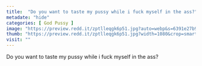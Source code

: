 ```yaml
---
title:  "Do you want to taste my pussy while i fuck myself in the ass?"
metadate: "hide"
categories: [ God Pussy ]
image: "https://preview.redd.it/zptlleqgk6p51.jpg?auto=webp&s=6391e27b9a6887ac90a9f3843b67360ed4e017d9"
thumb: "https://preview.redd.it/zptlleqgk6p51.jpg?width=1080&crop=smart&auto=webp&s=fb4eab779a29b23d89533a0fbe1e0f9339137985"
visit: ""
---
```

Do you want to taste my pussy while i fuck myself in the ass?
